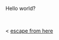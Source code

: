 Hello world?


&nbsp; &nbsp; &nbsp; &nbsp;
&nbsp; &nbsp; &nbsp; &nbsp;
&nbsp; &nbsp; &nbsp; &nbsp;
  

< [escape from here](../../index.md)

